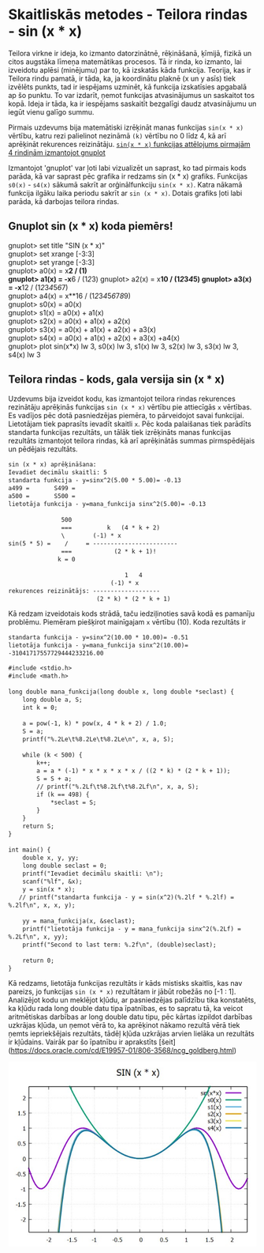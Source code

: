 # Skaitliskās metodes - Teilora rindas - sin (x * x)

Teilora virkne ir ideja, ko izmanto datorzinātnē, rēķināšanā, ķīmijā, fizikā un citos augstāka līmeņa matemātikas procesos. Tā ir rinda, ko izmanto, lai izveidotu aplēsi (minējumu) par to, kā izskatās kāda funkcija.
Teorija, kas ir Teilora rindu pamatā, ir tāda, ka, ja koordinātu plaknē (x un y asīs) tiek izvēlēts punkts, tad ir iespējams uzminēt, kā funkcija izskatīsies apgabalā ap šo punktu. To var izdarīt, ņemot funkcijas atvasinājumus un saskaitot tos kopā. Ideja ir tāda, ka ir iespējams saskaitīt bezgalīgi daudz atvasinājumu un iegūt vienu galīgo summu.

Pirmais uzdevums bija matemātiski izrēķināt manas funkcijas `sin(x * x)` vērtību, katru rezi palielinot nezināmā `(k)` vērtību no 0 līdz 4, kā arī aprēķināt rekurences reizinātāju.
[`sin(x * x)` funkcijas attēlojums pirmajām 4 rindiņām izmantojot gnuplot](https://github.com/ReinisVigulis/RTR105/assets/144206407/8ad99ea9-a397-4539-acc1-ad3e9240bb20)

Izmantojot 'gnuplot' var ļoti labi vizualizēt un saprast, ko tad pirmais kods parāda, kā var saprast pēc grafika ir redzams sin (x * x) grafiks. Funkcijas `s0(x)` - `s4(x)` sākumā sakrīt ar orģinālfunkciju    `sin(x * x)`. Katra nākamā funkcija ilgāku laika periodu sakrīt ar `sin (x * x)`. Dotais grafiks ļoti labi parāda, kā darbojas teilora rindas.

## Gnuplot sin (x * x) koda piemērs!
gnuplot> set title "SIN (x * x)"                                                       
gnuplot> set xrange [-3:3]                                                             
gnuplot> set yrange [-3:3]                                                             
gnuplot> a0(x) = x**2 / (1)                                                            
gnuplot> a1(x) = -x**6 / (1*2*3) 
gnuplot> a2(x) = x**10 / (1*2*3*4*5)
gnuplot> a3(x) = -x**12 / (1*2*3*4*5*6*7)                                              
gnuplot> a4(x) = x**16 / (1*2*3*4*5*6*7*8*9)                                           
gnuplot> s0(x) = a0(x)                                                                 
gnuplot> s1(x) = a0(x) + a1(x)                                                         
gnuplot> s2(x) = a0(x) + a1(x) + a2(x)                                                 
gnuplot> s3(x) = a0(x) + a1(x) + a2(x) + a3(x)                                         
gnuplot> s4(x) = a0(x) + a1(x) + a2(x) + a3(x) +a4(x)                                  
gnuplot> plot sin(x*x) lw 3, s0(x) lw 3, s1(x) lw 3, s2(x) lw 3, s3(x) lw 3, s4(x) lw 3 

## Teilora rindas - kods, gala versija sin (x * x) 
Uzdevums bija izveidot kodu, kas izmantojot teilora rindas rekurences rezinātāju aprēķinās funkcijas `sin (x * x)` vērtību pie attiecīgās `x` vērtības. Es vadījos pēc dotā pasniedzējas piemēra, to pārveidojot savai funkcijai.
Lietotājam tiek paprasīts ievadīt skaitli `x`. Pēc koda palaišanas tiek parādīts standarta funkcijas rezultāts, un tālāk tiek izrēķināts manas funkcijas rezultāts izmantojot teilora rindas, kā arī aprēķinātās summas pirmspēdējais un pēdējais rezultāts.

```
sin (x * x) aprēķināšana:
Ievadiet decimālu skaitli: 5
standarta funkcija - y=sinx^2(5.00 * 5.00)= -0.13
a499 =       S499 = 
a500 =       S500 =
lietotāja funkcija - y=mana_funkcija sinx^2(5.00)= -0.13

               500
               ===          k   (4 * k + 2)
               \        (-1) * x
sin(5 * 5) =    /     = ------------------------
               ===            (2 * k + 1)!
              k = 0

                                 1   4
                             (-1) * x
rekurences reizinātājs: -------------------
                         (2 * k) * (2 * k + 1)

```
Kā redzam izveidotais kods strādā, taču iedziļinoties savā kodā es pamanīju problēmu. Piemēram piešķirot mainīgajam `x` vērtību (10). Koda rezultāts ir 
```
standarta funkcija - y=sinx^2(10.00 * 10.00)= -0.51
lietotāja funkcija - y=mana_funkcija sinx^2(10.00)= -31041717557729444233216.00
```


```
#include <stdio.h>
#include <math.h>

long double mana_funkcija(long double x, long double *seclast) {
    long double a, S;
    int k = 0;

    a = pow(-1, k) * pow(x, 4 * k + 2) / 1.0;
    S = a;
    printf("%.2Le\t%8.2Le\t%8.2Le\n", x, a, S);

    while (k < 500) {
        k++;
        a = a * (-1) * x * x * x * x / ((2 * k) * (2 * k + 1));
        S = S + a;
        // printf("%.2Lf\t%8.2Lf\t%8.2Lf\n", x, a, S);
        if (k == 498) {
            *seclast = S;
        }
    }
    return S;
}

int main() {
    double x, y, yy;
    long double seclast = 0;
    printf("Ievadiet decimālu skaitli: \n");
    scanf("%lf", &x);
    y = sin(x * x);
   // printf("standarta funkcija - y = sin(x^2)(%.2lf * %.2lf) = %.2lf\n", x, x, y);

    yy = mana_funkcija(x, &seclast);
    printf("lietotāja funkcija - y = mana_funkcija sinx^2(%.2Lf) = %.2Lf\n", x, yy);
    printf("Second to last term: %.2f\n", (double)seclast);

    return 0;
}

```
Kā redzams, lietotāja funkcijas rezultāts ir kāds mistisks skaitlis, kas nav pareizs, jo funkcijas `sin (x * x)` rezultātam ir jābūt robežās no [-1 : 1].
Analizējot kodu un meklējot kļūdu, ar pasniedzējas palīdzību tika konstatēts, ka kļūdu rada long double datu tipa īpatnības, es to sapratu tā, ka veicot aritmētiskas darbības ar long double datu tipu, pēc kārtas izpildot darbības uzkrājas kļūda, un ņemot vērā to, ka aprēķinot nākamo rezultā vērā tiek ņemts iepriekšējais rezultāts, tādēļ kļūda uzkrājas arvien lielāka un rezultāts ir kļūdains.
Vairāk par šo īpatnību ir aprakstīts [šeit] (https://docs.oracle.com/cd/E19957-01/806-3568/ncg_goldberg.html)

![Alt text](image.png)

